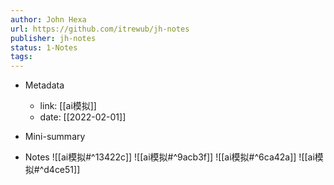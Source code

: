 ```yaml
---
author: John Hexa
url: https://github.com/itrewub/jh-notes
publisher: jh-notes
status: 1-Notes
tags: 
---
```

- Metadata
	- link: [[ai模拟]]
	- date: [[2022-02-01]]
- Mini-summary

- Notes
![[ai模拟#^13422c]]
![[ai模拟#^9acb3f]]
![[ai模拟#^6ca42a]]
![[ai模拟#^d4ce51]]